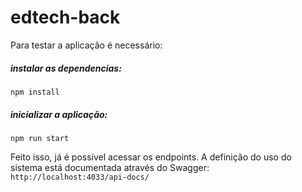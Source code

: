 # edtech-back

Para testar a aplicação é necessário:
##### instalar as dependencias:
```npm install```

##### inicializar a aplicação:
```npm run start```

Feito isso, já é possível acessar os endpoints. 
A definição do uso do sistema está documentada através do Swagger:
```http://localhost:4033/api-docs/```